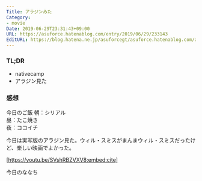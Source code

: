 ```yaml
---
Title: アラジンみた
Category:
- movie
Date: 2019-06-29T23:31:43+09:00
URL: https://asuforce.hatenablog.com/entry/2019/06/29/233143
EditURL: https://blog.hatena.ne.jp/asuforcegt/asuforce.hatenablog.com/atom/entry/17680117127210792614
---
```


### TL;DR
- nativecamp 
- アラジン見た
 
### 感想
今日のご飯
朝：シリアル  
昼：たこ焼き  
夜：ココイチ

今日は実写版のアラジン見た。ウィル・スミスがまんまウィル・スミスだったけど、楽しい映画でよかった。


[https://youtu.be/SVshRBZVXV8:embed:cite]


今日のななち 
